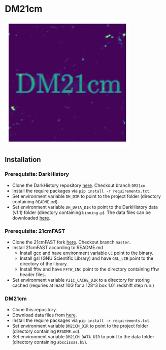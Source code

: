# DM21cm

![](plots/xH.gif)

## Installation

### Prerequisite: DarkHistory
- Clone the DarkHistory repository [here](https://github.com/hongwanliu/DarkHistory/tree/test-dm21cm). Checkout branch `DM21cm`.
- Install the require packages via `pip install -r requirements.txt`.
- Set environment variable `DH_DIR` to point to the project folder (directory containing `README.md`).
- Set environment variable `DH_DATA_DIR` to point to the DarkHistory data (v1.1) folder (directory containing `binning.p`). The data files can be downloaded [here](https://zenodo.org/records/6819310).

### Prerequisite: 21cmFAST
- Clone the 21cmFAST fork [here](https://github.com/joshwfoster/21cmFAST). Checkout branch `master`.
- Install 21cmFAST according to README.md
  - Install gcc and have environment variable `CC` point to the binary.
  - Install gsl (GNU Scientific Library) and have `GSL_LIB` point to the directory of the library.
  - Install fftw and have `FFTW_INC` point to the directory containing fftw header files.
- Set environment variable `P21C_CACHE_DIR` to a directory for storing cached (requries at least 10G for a 128^3 box 1.01 redshift step run.)

### DM21cm
- Clone this repository.
- Download data files from [here]().
- Install the require packages via `pip install -r requirements.txt`.
- Set environment variable `DM21CM_DIR` to point to the project folder (directory containing `README.md`).
- Set environment variable `DM21CM_DATA_DIR` to point to the data folder (directory containing `abscissas.h5`).